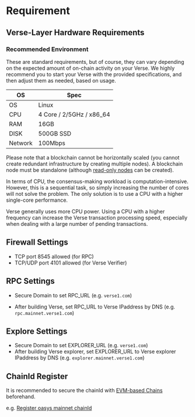 # Requirement

## Verse-Layer Hardware Requirements

### Recommended Environment
These are standard requirements, but of course, they can vary depending on the expected amount of on-chain activity on your Verse. We highly recommend you to start your Verse with the provided specifications, and then adjust them as needed, based on usage.

|OS|Spec|
|--|---------|
|OS|Linux|
|CPU|4 Core / 2/5GHz / x86_64|
|RAM|16GB|
|DISK|500GB SSD|
|Network|100Mbps|

Please note that a blockchain cannot be horizontally scaled (you cannot create redundant infrastructure by creating multiple nodes). A blockchain node must be standalone (although [read-only nodes](/docs/verse-developer/how-to-build-verse/read-node) can be created).

In terms of CPU, the consensus-making workload is computation-intensive. However, this is a sequential task, so simply increasing the number of cores will not solve the problem. The only solution is to use a CPU with a higher single-core performance.

Verse generally uses more CPU power. Using a CPU with a higher frequency can increase the Verse transaction processing speed, especially when dealing with a large number of pending transactions.

## Firewall Settings
- TCP port 8545 allowed (for RPC)
- TCP/UDP port 4101 allowed (for Verse Verifier)

## RPC Settings
- Secure Domain to set RPC_URL
(e.g. `verse1.com`)

- After building Verse, set RPC_URL to Verse IPaddress by DNS
(e.g. `rpc.mainnet.verse1.com`)

## Explore Settings
- Secure Domain to set EXPLORER_URL
(e.g. `verse1.com`)
- After building Verse explorer, set EXPLORER_URL to Verse explorer IPaddress by DNS
(e.g. `explorer.mainnet.verse1.com`)

## ChainId Register
It is recommended to secure the chainId with [EVM-based Chains](https://github.com/ethereum-lists/chains) beforehand.

e.g. [Register oasys mainnet chainId](https://github.com/fromreto/chains/commit/00aa7728b1b1180f9e2f6f284ccb585be956d524)

